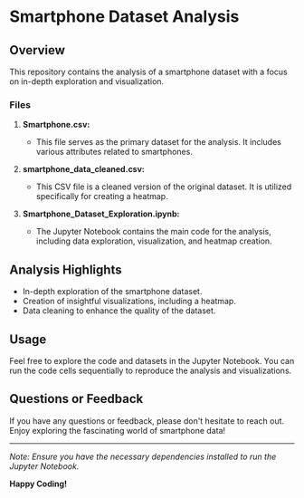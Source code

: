 # Smartphone Dataset Analysis

## Overview

This repository contains the analysis of a smartphone dataset with a focus on in-depth exploration and visualization.

### Files

1. **Smartphone.csv:** 
   - This file serves as the primary dataset for the analysis. It includes various attributes related to smartphones.

2. **smartphone_data_cleaned.csv:**
   - This CSV file is a cleaned version of the original dataset. It is utilized specifically for creating a heatmap.

3. **Smartphone_Dataset_Exploration.ipynb:**
   - The Jupyter Notebook contains the main code for the analysis, including data exploration, visualization, and heatmap creation.

## Analysis Highlights

- In-depth exploration of the smartphone dataset.
- Creation of insightful visualizations, including a heatmap.
- Data cleaning to enhance the quality of the dataset.

## Usage

Feel free to explore the code and datasets in the Jupyter Notebook. You can run the code cells sequentially to reproduce the analysis and visualizations.

## Questions or Feedback

If you have any questions or feedback, please don't hesitate to reach out. Enjoy exploring the fascinating world of smartphone data!

---

*Note: Ensure you have the necessary dependencies installed to run the Jupyter Notebook.*

**Happy Coding!**

